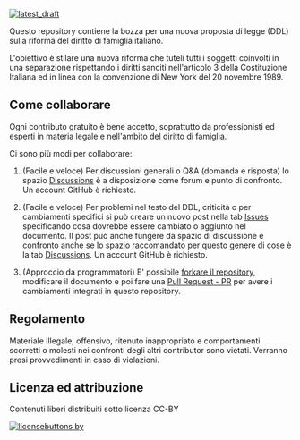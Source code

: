 [![latest_draft](https://img.shields.io/badge/-Scarica%20l'ultima%20bozza%20del%20DDL-green?style=for-the-badge)](https://github.com/dirittodifamiglia/propostaddl/releases/latest/download/ddl.pdf)

Questo repository contiene la bozza per una nuova proposta di legge (DDL) sulla riforma del diritto di famiglia italiano.

L'obiettivo è stilare una nuova riforma che tuteli tutti i soggetti coinvolti in una separazione rispettando i diritti sanciti nell'articolo 3 della Costituzione Italiana ed in linea con la convenzione di New York del 20 novembre 1989.

Come collaborare
----------------

Ogni contributo gratuito è bene accetto, soprattutto da professionisti ed esperti in materia legale e nell'ambito del diritto di famiglia.

Ci sono più modi per collaborare:

1. (Facile e veloce) Per discussioni generali o Q&A (domanda e risposta) lo spazio [Discussions](https://github.com/dirittodifamiglia/propostaddl/discussions) è a disposizione come forum e punto di confronto. Un account GitHub è richiesto.

2. (Facile e veloce) Per problemi nel testo del DDL, criticità o per cambiamenti specifici si può creare un nuovo post nella tab [Issues](https://github.com/dirittodifamiglia/propostaddl/issues) specificando cosa dovrebbe essere cambiato o aggiunto nel documento. Il post può anche fungere da spazio di discussione e confronto anche se lo spazio raccomandato per questo genere di cose è la tab [Discussions](https://github.com/dirittodifamiglia/propostaddl/discussions). Un account GitHub è richiesto.

3. (Approccio da programmatori) E' possibile [forkare il repository](https://docs.github.com/en/github/getting-started-with-github/fork-a-repo), modificare il documento e poi fare una [Pull Request - PR](https://docs.github.com/en/github/collaborating-with-issues-and-pull-requests) per avere i cambiamenti integrati in questo repository.

Regolamento
----------------

Materiale illegale, offensivo, ritenuto inappropriato e comportamenti scorretti o molesti nei confronti degli altri contributor sono vietati. Verranno presi provvedimenti in caso di violazioni.

Licenza ed attribuzione
-----------------------

Contenuti liberi distribuiti sotto licenza CC-BY

[![licensebuttons by](https://licensebuttons.net/l/by/3.0/88x31.png)](https://creativecommons.org/licenses/by/4.0)